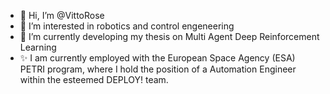 - 👋 Hi, I’m @VittoRose
- 👀 I’m interested in robotics and control engeneering
- 🌱 I’m currently developing my thesis on Multi Agent Deep Reinforcement Learning
- ✨ I am currently employed with the European Space Agency (ESA) PETRI program, where I hold the position of a Automation Engineer within the esteemed DEPLOY! team.

<!---
VittoRose/VittoRose is a ✨ special ✨ repository because its `README.md` (this file) appears on your GitHub profile.
You can click the Preview link to take a look at your changes.
--->
